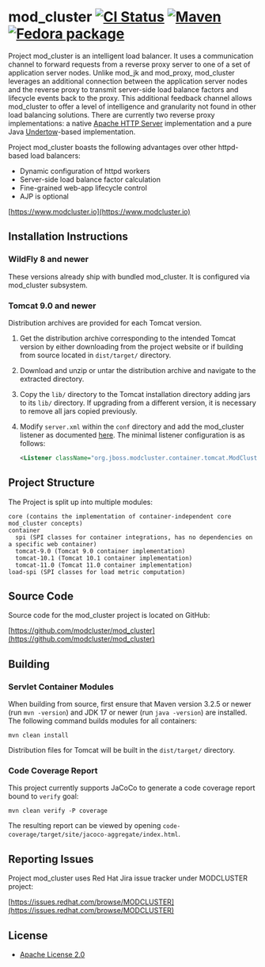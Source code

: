mod_cluster [![CI Status](https://github.com/modcluster/mod_cluster/workflows/CI/badge.svg)](https://github.com/modcluster/mod_cluster/actions) [![Maven](https://img.shields.io/maven-central/v/org.jboss.mod_cluster/mod_cluster-parent?logo=apache-maven)](https://central.sonatype.com/artifact/org.jboss.mod_cluster/mod_cluster-parent) [![Fedora package](https://img.shields.io/fedora/v/mod_proxy_cluster)](https://packages.fedoraproject.org/pkgs/mod_proxy_cluster/mod_proxy_cluster/)
===========

Project mod_cluster is an intelligent load balancer. It uses a communication channel to forward requests from a reverse
proxy server to one of a set of application server nodes. Unlike mod_jk and mod_proxy, mod_cluster leverages an
additional connection between the application server nodes and the reverse proxy to transmit server-side load balance
factors and lifecycle events back to the proxy. This additional feedback channel allows mod_cluster to offer a level of
intelligence and granularity not found in other load balancing solutions. There are currently two reverse proxy
implementations: a native [Apache HTTP Server](https://httpd.apache.org/) implementation and a pure Java 
[Undertow](http://undertow.io/)-based implementation.

Project mod_cluster boasts the following advantages over other httpd-based load balancers:

* Dynamic configuration of httpd workers
* Server-side load balance factor calculation
* Fine-grained web-app lifecycle control
* AJP is optional

[https://www.modcluster.io](https://www.modcluster.io)


Installation Instructions
-------------------------

### WildFly 8 and newer

These versions already ship with bundled mod_cluster. It is configured via mod_cluster subsystem.

### Tomcat 9.0 and newer

Distribution archives are provided for each Tomcat version.

1. Get the distribution archive corresponding to the intended Tomcat version by either downloading from the project
   website or if building from source located in `dist/target/` directory.
2. Download and unzip or untar the distribution archive and navigate to the extracted directory.
3. Copy the `lib/` directory to the Tomcat installation directory adding jars to its `lib/` directory. If upgrading from
   a different version, it is necessary to remove all jars copied previously.
4. Modify `server.xml` within the `conf` directory and add the mod_cluster listener as documented
   [here](https://docs.modcluster.io/). The minimal listener configuration is as follows:
   
    ```xml
    <Listener className="org.jboss.modcluster.container.tomcat.ModClusterListener" connectorPort="8080" advertiseInterfaceName="lo0"/>
    ```


Project Structure
-----------------

The Project is split up into multiple modules:

```
core (contains the implementation of container-independent core mod_cluster concepts)
container
  spi (SPI classes for container integrations, has no dependencies on a specific web container)
  tomcat-9.0 (Tomcat 9.0 container implementation)
  tomcat-10.1 (Tomcat 10.1 container implementation)
  tomcat-11.0 (Tomcat 11.0 container implementation)
load-spi (SPI classes for load metric computation)
```


Source Code
-----------

Source code for the mod_cluster project is located on GitHub:

[https://github.com/modcluster/mod_cluster](https://github.com/modcluster/mod_cluster)


Building
--------

### Servlet Container Modules

When building from source, first ensure that Maven version 3.2.5 or newer (run `mvn -version`) and JDK 17 or newer
(run `java -version`) are installed. The following command builds modules for all containers:

```
mvn clean install
```

Distribution files for Tomcat will be built in the `dist/target/` directory.

### Code Coverage Report

This project currently supports JaCoCo to generate a code coverage report bound to `verify` goal:

```
mvn clean verify -P coverage
```

The resulting report can be viewed by opening `code-coverage/target/site/jacoco-aggregate/index.html`.

Reporting Issues
----------------

Project mod_cluster uses Red Hat Jira issue tracker under MODCLUSTER project:

[https://issues.redhat.com/browse/MODCLUSTER](https://issues.redhat.com/browse/MODCLUSTER)

License
-------

* [Apache License 2.0](https://www.apache.org/licenses/LICENSE-2.0)
